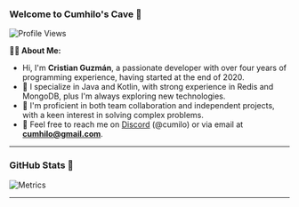 ### Welcome to Cumhilo's Cave 👋

![Profile Views](https://komarev.com/ghpvc/?username=vCamilxe&color=blueviolet)

**👨‍💻 About Me:**
- Hi, I'm **Cristian Guzmán**, a passionate developer with over four years of programming experience, having started at the end of 2020.
- 🚀 I specialize in Java and Kotlin, with strong experience in Redis and MongoDB, plus I'm always exploring new technologies.
- 🎯 I'm proficient in both team collaboration and independent projects, with a keen interest in solving complex problems.
- 📨 Feel free to reach me on [Discord](https://discord.com/users/387626524142075915) (@cumilo) or via email at **cumhilo@gmail.com**.

---

### GitHub Stats 🎊

![Metrics](https://metrics.lecoq.io/cumhilo?template=classic&repositories.forks=true&base.metadata=0&languages=1&followup=1&languages.limit=8&languages.sections=most-used&languages.colors=github&languages.threshold=0%25&languages.indepth=false&languages.recent.load=300&languages.recent.days=14&followup.sections=repositories&config.timezone=America%2FColombia&config.padding=0%2C%2015%25)

---
